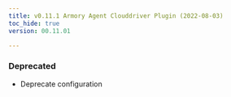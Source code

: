```yaml
---
title: v0.11.1 Armory Agent Clouddriver Plugin (2022-08-03)
toc_hide: true
version: 00.11.01

---
```


### Deprecated
* Deprecate  configuration
